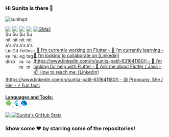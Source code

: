 ### Hi Sunita is there 👋
<p align="left"> <img src="https://komarev.com/ghpvc/?username=sunitapt&label=Profile Views&color=blue&style=plastic" alt="sunitapt" /> </p>

<a href="https://www.linkedin.com/in/sunita-patil-631641180/">
  <img align="left" alt="Sunita's LinkedIn" width="22px" src="https://cdn.jsdelivr.net/npm/simple-icons@v3/icons/linkedin.svg" />
</a>

  
  <a href="https://github.com/sunitapt">
  <img align="left" alt="Sunita's Github" width="22px" src="https://cdn.jsdelivr.net/npm/simple-icons@v3/icons/github.svg" />
</a>

<a href="https://twitter.com/">
  <img align="left" alt="Sunita's Telegram" width="22px" src="https://cdn.jsdelivr.net/npm/simple-icons@v3/icons/twitter.svg" />
</a>
<a href="https://www.instagram.com/_patil_sunita_510/">
  <img align="left" alt="Sunita's Instagram" width="22px" src="https://cdn.jsdelivr.net/npm/simple-icons@v3/icons/instagram.svg" />
</a>

<a href="mailto:sunita.patil18@vit.edu"><img src="https://cdn.jsdelivr.net/npm/simple-icons@v3/icons/gmail.svg" width="22px" alt="GMail"/>
</a> 
  
  
  <br/>
<br/>





<a href="https://sunitapt.github.io/portfolio/#/">
- 🔭 I’m currently working on Flutter
- 🌱 I’m currently learning 
- 👯 I’m looking to collaborate on [Linkedin](https://www.linkedin.com/in/sunita-patil-631641180/)
- 🤔 I’m looking for help with Flutter
- 💬 Ask me about Flutter / Java 
- 📫 How to reach me: [Linkedin](https://www.linkedin.com/in/sunita-patil-631641180/)
- 😄 Pronouns: She / Her 
- ⚡ Fun fact: 

**Languages and Tools:**  
<code><img height="20" src="https://raw.githubusercontent.com/github/explore/80688e429a7d4ef2fca1e82350fe8e3517d3494d/topics/android/android.png"></code>
<code><img height="20" src="https://raw.githubusercontent.com/github/explore/80688e429a7d4ef2fca1e82350fe8e3517d3494d/topics/flutter/flutter.png"></code>
<code><img height="20" src="https://raw.githubusercontent.com/github/explore/80688e429a7d4ef2fca1e82350fe8e3517d3494d/topics/dart/dart.png"></code>


<a href="https://github.com/sunitapt">
  <img align="center" src="https://github-readme-stats.vercel.app/api/top-langs/?username=sunitapt&theme=dracula&line_langs_below=1" />
</a>
<a href="https://github.com/sunitapt">
 <img align="center" src="https://github-readme-stats.vercel.app/api?username=sunitapt&show_icons=true&theme=dracula&line_height=27" alt="Sunita's GitHub Stats"/>
</a>



### Show some ❤️ by starring some of the repositories!
